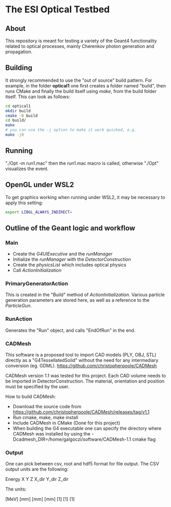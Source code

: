 # The ESI Optical Testbed

## About

This repository is meant for testing a variety of the Geant4 functionality
related to optical processes, mainly Cherenkov photon generation and propagation.

## Building

It strongly recommended to use the "out of source" build pattern. For example,
in the folder **optical1** one first creates a folder named "build", then
runs CMake and finally the build itself using _make_, from the build folder itself.
This can look as follows:

```bash
cd optical1
mkdir build
cmake -B build
cd build/
make
# you can use the -j option to make it work quicked, e.g.
make -j8
```

## Running

"./Opt -m run1.mac" then the run1.mac macro is called, otherwise "./Opt" visualizes the event.

## OpenGL under WSL2

To get graphics working when running under WSL2, it may be necessary to apply this setting:
```bash
export LIBGL_ALWAYS_INDIRECT=
```

## Outline of the Geant logic and workflow

### Main

* Create the _G4UIExecutive_ and the _runManager_
* Initialize the _runManager_ with the _DetectorConstruction_
* Create the _physicsList_ which includes optical physics
* Call _ActionInitialization_

### PrimaryGeneratorAction

This is created in the "Build" method of _ActionInitialization_. Various particle generation
parameters are stored here, as well as a reference to the _ParticleGun_.

### RunAction

Generates the "Run" object, and calls "EndOfRun" in the end.

### CADMesh

This software is a proposed tool to import CAD models (PLY, OBJ, STL) directly as a "G4TessellatedSolid" without the need for any intermediary conversion (eg. GDML).
https://github.com/christopherpoole/CADMesh

CADMesh version 1.1 was tested for this project. Each CAD volume needs to be imported in DetectorConstruction. The material, orientation and position must be specified by the user.

How to build CADMesh:
* Download the source code from https://github.com/christopherpoole/CADMesh/releases/tag/v1.1
* Run cmake, make, make install
* Include CADMesh in CMake (Done for this project)
* When building the G4 executable one can specify the directory where CADMesh was installed by using the -Dcadmesh_DIR=/home/galgoczi/software/CADMesh-1.1 cmake flag

### Output

One can pick between csv, root and hdf5 format for file output. The CSV output units are the following:

Energy X Y Z X_dir Y_dir Z_dir

The units:

[MeV] [mm] [mm] [mm] [1] [1] [1]


